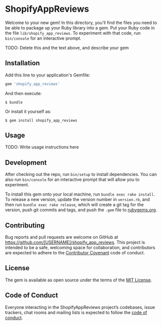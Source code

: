 # ShopifyAppReviews

Welcome to your new gem! In this directory, you'll find the files you need to be able to package up your Ruby library into a gem. Put your Ruby code in the file `lib/shopify_app_reviews`. To experiment with that code, run `bin/console` for an interactive prompt.

TODO: Delete this and the text above, and describe your gem

## Installation

Add this line to your application's Gemfile:

```ruby
gem 'shopify_app_reviews'
```

And then execute:

    $ bundle

Or install it yourself as:

    $ gem install shopify_app_reviews

## Usage

TODO: Write usage instructions here

## Development

After checking out the repo, run `bin/setup` to install dependencies. You can also run `bin/console` for an interactive prompt that will allow you to experiment.

To install this gem onto your local machine, run `bundle exec rake install`. To release a new version, update the version number in `version.rb`, and then run `bundle exec rake release`, which will create a git tag for the version, push git commits and tags, and push the `.gem` file to [rubygems.org](https://rubygems.org).

## Contributing

Bug reports and pull requests are welcome on GitHub at https://github.com/[USERNAME]/shopify_app_reviews. This project is intended to be a safe, welcoming space for collaboration, and contributors are expected to adhere to the [Contributor Covenant](http://contributor-covenant.org) code of conduct.

## License

The gem is available as open source under the terms of the [MIT License](https://opensource.org/licenses/MIT).

## Code of Conduct

Everyone interacting in the ShopifyAppReviews project’s codebases, issue trackers, chat rooms and mailing lists is expected to follow the [code of conduct](https://github.com/[USERNAME]/shopify_app_reviews/blob/master/CODE_OF_CONDUCT.md).
